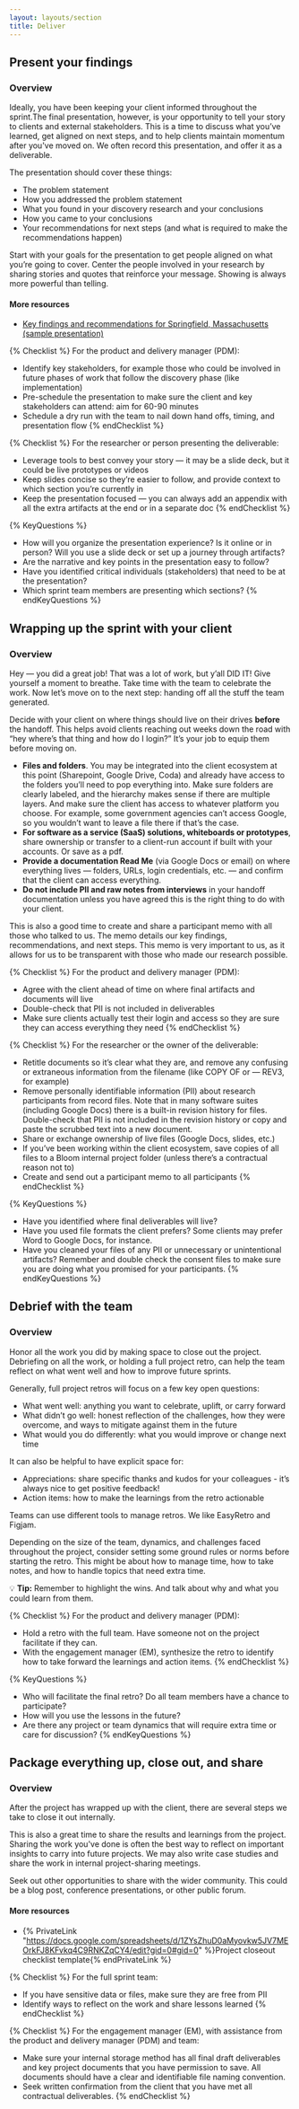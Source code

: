 ```yaml
---
layout: layouts/section
title: Deliver
---
```


## Present your findings

### Overview

Ideally, you have been keeping your client informed throughout the sprint.The final presentation, however, is your opportunity to tell your story to clients and external stakeholders. This is a time to discuss what you’ve learned, get aligned on next steps, and to help clients maintain momentum after you've moved on. We often record this presentation, and offer it as a deliverable.

The presentation should cover these things:
- The problem statement
- How you addressed the problem statement
- What you found in your discovery research and your conclusions
- How you came to your conclusions
- Your recommendations for next steps (and what is required to make the recommendations happen)

Start with your goals for the presentation to get people aligned on what you’re going to cover. Center the people involved in your research by sharing stories and quotes that reinforce your message. Showing is always more powerful than telling.

#### More resources

- <a href="https://www.springfield-ma.gov/dr/fileadmin/community_dev/DR/Communication-Findings-and-Recommendations_2021.06.16.pdf" target="_blank" rel="noopener noreferrer">Key findings and recommendations for Springfield, Massachusetts (sample presentation)</a>

{% Checklist %}
For the product and delivery manager (PDM):
<br>
- Identify key stakeholders, for example those who could be involved in future phases of work that follow the discovery phase (like implementation)
- Pre-schedule the presentation to make sure the client and key stakeholders can attend: aim for 60-90 minutes
- Schedule a dry run with the team to nail down hand offs, timing, and presentation flow
{% endChecklist %}

{% Checklist %}
For the researcher or person presenting the deliverable:
<br>
- Leverage tools to best convey your story — it may be a slide deck, but it could be live prototypes or videos
- Keep slides concise so they’re easier to follow, and provide context to which section you’re currently in
- Keep the presentation focused — you can always add an appendix with all the extra artifacts at the end or in a separate doc
{% endChecklist %}

{% KeyQuestions %}
- How will you organize the presentation experience? Is it online or in person? Will you use a slide deck or set up a journey through artifacts?
- Are the narrative and key points in the presentation easy to follow?
- Have you identified critical individuals (stakeholders) that need to be at the presentation?
- Which sprint team members are presenting which sections?
{% endKeyQuestions %}

## Wrapping up the sprint with your client

### Overview

Hey — you did a great job! That was a lot of work, but y’all DID IT! Give yourself a moment to breathe. Take time with the team to celebrate the work. Now let’s move on to the next step: handing off all the stuff the team generated.

Decide with your client on where things should live on their drives **before** the handoff. This helps avoid clients reaching out weeks down the road with “hey where’s that thing and how do I login?” It’s your job to equip them before moving on.

- **Files and folders**. You may be integrated into the client ecosystem at this point (Sharepoint, Google Drive, Coda) and already have access to the folders you’ll need to pop everything into. Make sure folders are clearly labeled, and the hierarchy makes sense if there are multiple layers. And make sure the client has access to whatever platform you choose. For example, some government agencies can’t access Google, so you wouldn’t want to leave a file there if that’s the case.
- **For software as a service (SaaS) solutions, whiteboards or prototypes**, share ownership or transfer to a client-run account if built with your accounts. Or save as a pdf.
- **Provide a documentation Read Me** (via Google Docs or email) on where everything lives — folders, URLs, login credentials, etc. — and confirm that the client can access everything.
- **Do not include PII and raw notes from interviews** in your handoff documentation unless you have agreed this is the right thing to do with your client.

This is also a good time to create and share a participant memo with all those who talked to us. The memo details our key findings, recommendations, and next steps. This memo is very important to us, as it allows for us to be transparent with those who made our research possible.

{% Checklist %}
For the product and delivery manager (PDM):
<br>
- Agree with the client ahead of time on where final artifacts and documents will live
- Double-check that PII is not included in deliverables
- Make sure clients actually test their login and access so they are sure they can access everything they need 
{% endChecklist %}

{% Checklist %}
For the researcher or the owner of the deliverable:
<br>
- Retitle documents so it’s clear what they are, and remove any confusing or extraneous information from the filename (like COPY OF or — REV3, for example)
- Remove personally identifiable information (PII) about research participants from record files. Note that in many software suites (including Google Docs) there is a built-in revision history for files. Double-check that PII is not included in the revision history or copy and paste the scrubbed text into a new document.
- Share or exchange ownership of live files (Google Docs, slides, etc.)
- If you’ve been working within the client ecosystem, save copies of all files to a Bloom internal project folder (unless there’s a contractual reason not to)
- Create and send out a participant memo to all participants
{% endChecklist %}

{% KeyQuestions %}
- Have you identified where final deliverables will live?
- Have you used file formats the client prefers? Some clients may prefer Word to Google Docs, for instance.
- Have you cleaned your files of any PII or unnecessary or unintentional artifacts? Remember and double check the consent files to make sure you are doing what you promised for your participants.
{% endKeyQuestions %}

## Debrief with the team

### Overview

Honor all the work you did by making space to close out the project. Debriefing on all the work, or holding a full project retro, can help the team reflect on what went well and how to improve future sprints.

Generally, full project retros will focus on a few key open questions: 
- What went well: anything you want to celebrate, uplift, or carry forward
- What didn’t go well: honest reflection of the challenges, how they were overcome, and ways to mitigate against them in the future
- What would you do differently: what you would improve or change next time

It can also be helpful to have explicit space for:
- Appreciations: share specific thanks and kudos for your colleagues - it’s always nice to get positive feedback!
- Action items: how to make the learnings from the retro actionable

Teams can use different tools to manage retros. We like EasyRetro and Figjam.

Depending on the size of the team, dynamics, and challenges faced throughout the project, consider setting some ground rules or norms before starting the retro. This might be about how to manage time, how to take notes, and how to handle topics that need extra time.

💡 **Tip:** Remember to highlight the wins. And talk about why and what you could learn from them.

{% Checklist %}
For the product and delivery manager (PDM):
<br>
- Hold a retro with the full team. Have someone not on the project facilitate if they can.
- With the engagement manager (EM), synthesize the retro to identify how to take forward the learnings and action items.
{% endChecklist %}

{% KeyQuestions %}
- Who will facilitate the final retro? Do all team members have a chance to participate? 
- How will you use the lessons in the future?
- Are there any project or team dynamics that will require extra time or care for discussion?
{% endKeyQuestions %}

## Package everything up, close out, and share

### Overview

After the project has wrapped up with the client, there are several steps we take to close it out internally.

This is also a great time to share the results and learnings from the project. Sharing the work you've done is often the best way to reflect on important insights to carry into future projects. We may also write case studies and share the work in internal project-sharing meetings.

Seek out other opportunities to share with the wider community. This could be a blog post, conference presentations, or other public forum.

#### More resources

- {% PrivateLink "https://docs.google.com/spreadsheets/d/1ZYsZhuD0aMyovkw5JV7MEOrkFJ8KFvkq4C9RNKZqCY4/edit?gid=0#gid=0" %}Project closeout checklist template{% endPrivateLink %}

{% Checklist %}
For the full sprint team:
<br>
- If you have sensitive data or files, make sure they are free from PII
- Identify ways to reflect on the work and share lessons learned
{% endChecklist %}

{% Checklist %}
For the engagement manager (EM), with assistance from the product and delivery manager (PDM) and team:
<br>
- Make sure your internal storage method has all final draft deliverables and key project documents that you have permission to save. All documents should have a clear and identifiable file naming convention.
- Seek written confirmation from the client that you have met all contractual deliverables.
{% endChecklist %}
